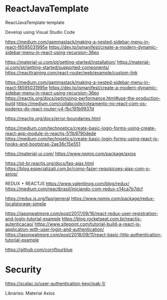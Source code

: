 # ReactJavaTemplate
ReactJavaTemplate template

Develop using Visual Studio Code 

https://medium.com/gammastack/making-a-nested-sidebar-menu-in-react-f8595031995e
https://dev.to/jsmanifest/create-a-modern-dynamic-sidebar-menu-in-react-using-recursion-36eo

https://material-ui.com/pt/getting-started/installation/
https://material-ui.com/pt/getting-started/supported-components/
https://reacttraining.com/react-router/web/example/custom-link

https://medium.com/gammastack/making-a-nested-sidebar-menu-in-react-f8595031995e
https://dev.to/jsmanifest/create-a-modern-dynamic-sidebar-menu-in-react-using-recursion-36eo
https://reactjs.org/docs/optimizing-performance.html#use-the-production-build
https://medium.com/collabcode/roteamento-no-react-com-os-poderes-do-react-router-v4-fbc191b9937d

https://reactjs.org/docs/error-boundaries.html

https://medium.com/technoetics/create-basic-login-forms-using-create-react-app-module-in-reactjs-511b9790dede
https://medium.com/technoetics/create-basic-login-forms-using-react-js-hooks-and-bootstrap-2ae36c15e551

https://material-ui.com/
https://www.npmjs.com/package/axios

https://pt-br.reactjs.org/docs/faq-ajax.html
https://blog.especializati.com.br/como-fazer-requisicoes-ajax-com-o-axios/

REDUX + REACTJS
https://www.valentinog.com/blog/redux/
https://medium.com/reactbrasil/iniciando-com-redux-c14ca7b7dcf

https://redux.js.org/faq/general
https://www.npmjs.com/package/redux-localstorage-simple


https://jasonwatmore.com/post/2017/09/16/react-redux-user-registration-and-login-tutorial-example
https://blog.rocketseat.com.br/reactjs-autenticacao/
https://www.sitepoint.com/tutorial-build-a-react-js-application-with-user-login-and-authentication/
https://jasonwatmore.com/post/2018/09/11/react-basic-http-authentication-tutorial-example

https://github.com/cornflourblue


# Security
https://scalac.io/user-authentication-keycloak-1/


Libraries:
Material
Axios